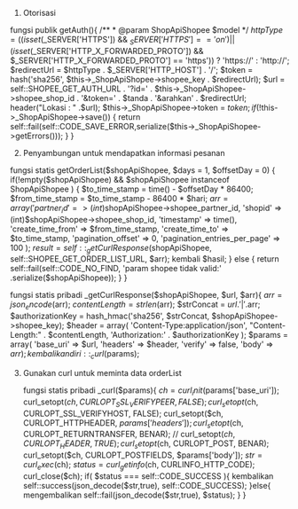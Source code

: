1. Otorisasi

fungsi publik getAuth(){ 
    /** 
     * @param ShopApiShopee $model 
     */ 
    $httpType = ((isset($_SERVER['HTTPS']) && $_SERVER['HTTPS'] == 'on') || (isset ($_SERVER['HTTP_X_FORWARDED_PROTO']) && $_SERVER['HTTP_X_FORWARDED_PROTO'] == 'https')) 
        ? 'https://' : 'http://'; 
    $redirectUrl = $httpType . $_SERVER['HTTP_HOST'] . '/'; 
    $token = hash('sha256', $this->_ShopApiShopee->shopee_key . $redirectUrl); 
    $url = self::SHOPEE_GET_AUTH_URL 
        . '?id=' . $this->_ShopApiShopee->shopee_shop_id 
        . '&token=' . $tanda 
        . '&arahkan' . $redirectUrl; 
    header("Lokasi : " .$url); 
    $this->_ShopApiShopee->token = $token;
    if (!$this->_ShopApiShopee->save()) { 
        return self::fail(self::CODE_SAVE_ERROR,serialize($this->_ShopApiShopee->getErrors())); 
    } 
}

2. Penyambungan untuk mendapatkan informasi pesanan

fungsi statis getOrderList($shopApiShopee, $days = 1, $offsetDay = 0)
{ 
    if(!empty($shopApiShopee) && $shopApiShopee instanceof ShopApiShopee ) 
    { 
        $to_time_stamp = time() - $offsetDay * 86400; 
        $from_time_stamp = $to_time_stamp - 86400 * $hari; 
        $arr = array( 
            'partner_id' => (int)$shopApiShopee->shopee_partner_id, 
            'shopid' => (int)$shopApiShopee->shopee_shop_id, 
            'timestamp' => time(), 
            'create_time_from' => $from_time_stamp, 
            'create_time_to' => $to_time_stamp, 
            'pagination_offset' => 0, 
            'pagination_entries_per_page' => 100 
        );
        $result = self::_getCurlResponse($shopApiShopee, self::SHOPEE_GET_ORDER_LIST_URL, $arr); 
        kembali $hasil; 
    } 
    else 
    { 
        return self::fail(self::CODE_NO_FIND, 'param shopee tidak valid:' .serialize($shopApiShopee)); 
    } 
}

fungsi statis pribadi _getCurlResponse($shopApiShopee, $url, $arr){ 
    $arr = json_encode($arr); 
    $contentLength = strlen($arr); 
    $strConcat = $url.'|'.$arr; 
    $authorizationKey = hash_hmac('sha256', $strConcat, $shopApiShopee->shopee_key); 
    $header = array( 
        'Content-Type:application/json', 
        "Content-Length:" . $contentLength, 
        'Authorization:' . $authorizationKey 
    ); 
    $params = array( 
        'base_uri' => $url, 
        'headers' => $header, 
        'verify' => false, 
        'body' => $arr 
    ); 
    kembalikan diri::_curl($params);


3. Gunakan curl untuk meminta data orderList

    fungsi statis pribadi _curl($params){ 
        $ch = curl_init($params['base_uri']); 
        curl_setopt($ch, CURLOPT_SSL_VERIFYPEER, FALSE); 
        curl_setopt($ch, CURLOPT_SSL_VERIFYHOST, FALSE); 
        curl_setopt($ch, CURLOPT_HTTPHEADER, $params['headers']); 
        curl_setopt($ch, CURLOPT_RETURNTRANSFER, BENAR); 
// curl_setopt($ch, CURLOPT_HEADER, TRUE); curl_setopt 
        ($ch, CURLOPT_POST, BENAR); 
        curl_setopt($ch, CURLOPT_POSTFIELDS, $params['body']); 
        $str = curl_exec($ch); 
        $status = curl_getinfo($ch, CURLINFO_HTTP_CODE); 
        curl_close($ch); 
        if( $status === self::CODE_SUCCESS ){
            kembalikan self::success(json_decode($str,true), self::CODE_SUCCESS); 
        }else{ 
            mengembalikan self::fail(json_decode($str,true), $status); 
        } 
    }
